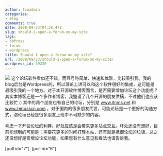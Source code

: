 ```yaml
---
author: liuadmin
categories:
- Blog
comments: true
date: 2008-09-23T04:58:47Z
slug: should-i-open-a-forum-on-my-site
tags:
- bbPress
- forum
- wordpress
title: Should I open a forum on my site?
url: /2008/09/23/should-i-open-a-forum-on-my-site/
wordpress_id: 49230
---
```


[![](http://bbpress.org/blog-wp-content/themes/bb/images/bbpress.png)](http://bbpress.org/) 这个论坛软件看似还不错，而且号称简单、快速和优雅，比较吸引我。我的blog后台是Wordpress的，所以理论上讲可以和这个软件很好的集成，这可能是最吸引我的一个地方。对于本开源软件博客而言，是否需要增加论坛这个功能呢？其实本博客还是一个多作者博客，我邀请了几个开源的朋友供稿，不过他们也应该比较忙 :) 其中的两个朋友也有自己的论坛，分别是 www.itnms.net 和 www.zenosscn.com 。对于国内的很多朋友而言，可能论坛是一个更好的沟通方式，泡论坛已经是很多朋友上班中不可缺少的内容。<br /><br />考虑一下开设论坛的利弊。好处应该是会带来更多站点交互。坏处还没有想好，目前能想到的可能是：需要花更多的时间打理本站，还有就是抵御论坛的垃圾。总之还没想好是否增设论坛功能，如果您有什么意见和看法也请告诉我。<br /><br />[poll id="7"]  [poll id="6"]
